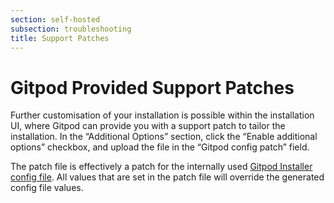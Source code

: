 ```yaml
---
section: self-hosted
subsection: troubleshooting
title: Support Patches
---
```


<script context="module">
  export const prerender = true;
</script>

# Gitpod Provided Support Patches

Further customisation of your installation is possible within the installation UI, where Gitpod can provide you with a support patch to tailor the installation. In the “Additional Options” section, click the “Enable additional options” checkbox, and upload the file in the “Gitpod config patch” field.

The patch file is effectively a patch for the internally used [Gitpod Installer config file](https://github.com/gitpod-io/gitpod/blob/main/install/installer/example-config.yaml). All values that are set in the patch file will override the generated config file values.
